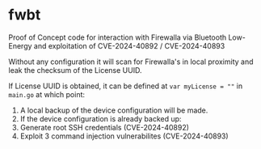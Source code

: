 # fwbt

Proof of Concept code for interaction with Firewalla via Bluetooth Low-Energy and exploitation of CVE-2024-40892 / CVE-2024-40893

Without any configuration it will scan for Firewalla's in local proximity and leak the checksum of the License UUID.

If License UUID is obtained, it can be defined at `var myLicense = ""` in `main.go` at which point:

1. A local backup of the device configuration will be made.
2. If the device configuration is already backed up:
3. Generate root SSH credentials (CVE-2024-40892)
4. Exploit 3 command injection vulnerabilites (CVE-2024-40893)

